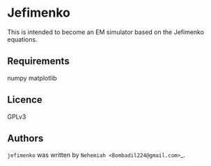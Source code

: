 Jefimenko
=========

This is intended to become an EM simulator based on the Jefimenko equations.

Requirements
-------
numpy
matplotlib

Licence
-------
GPLv3

Authors
-------

`jefimenko` was written by `Nehemiah <Bombadil224@gmail.com>`_.
